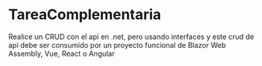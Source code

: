 # TareaComplementaria
 Realice un CRUD con el api en .net, pero usando interfaces y este crud de api debe ser consumido por un proyecto funcional de Blazor Web Assembly, Vue, React o Angular
